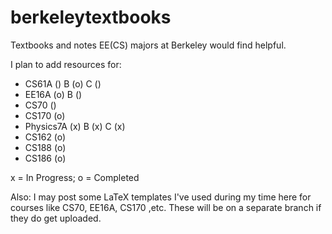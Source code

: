 # berkeleytextbooks
Textbooks and notes EE(CS) majors at Berkeley would find helpful. 

I plan to add resources for: 
 - CS61A () B (o) C ()
 - EE16A (o) B ()
 - CS70 ()
 - CS170 (o)
 - Physics7A (x) B (x) C (x)
 - CS162 (o)
 - CS188 (o)
 - CS186 (o)
 
 
x = In Progress;
o = Completed

Also: I may post some LaTeX templates I've used during my time here for courses like CS70, EE16A, CS170 ,etc. These will be on a separate branch if they do get uploaded. 
